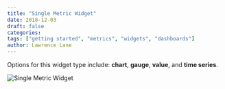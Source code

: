```yaml
---
title: "Single Metric Widget"
date: 2018-12-03
draft: false
categories:
tags: ["getting started", "metrics", "widgets", "dashboards"]
author: Lawrence Lane
---
```

Options for this widget type include: **chart**, **gauge**, **value**, and **time series**.

![Single Metric Widget](/images/single-metric-widget/single-metric-widget.png)
